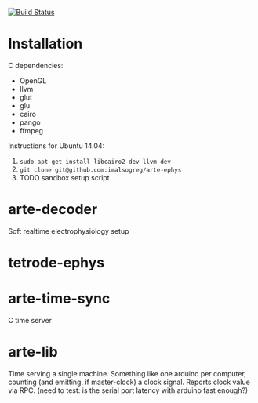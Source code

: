 
[![Build Status](https://travis-ci.org/imalsogreg/arte-ephys.svg?branch=master)](https://travis-ci.org/imalsogreg/arte-ephys)

Installation
============

C dependencies:
  - OpenGL
  - llvm
  - glut
  - glu
  - cairo
  - pango
  - ffmpeg


Instructions for Ubuntu 14.04:

  1. `sudo apt-get install libcairo2-dev llvm-dev`
  2. `git clone git@github.com:imalsogreg/arte-ephys`
  3. TODO sandbox setup script

arte-decoder
============

Soft realtime electrophysiology setup

tetrode-ephys
=============

arte-time-sync
==============

C time server

arte-lib
===============

Time  serving a single machine.  Something like one arduino per computer, counting (and emitting, if master-clock) a clock signal.  Reports clock value via RPC. (need to test: is the serial port latency with arduino fast enough?)
